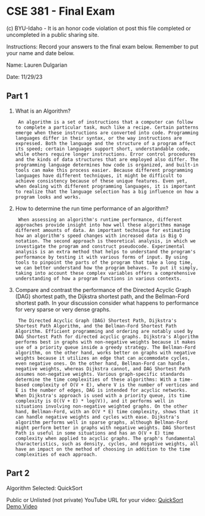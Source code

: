 # CSE 381 - Final Exam 

(c) BYU-Idaho - It is an honor code violation ot post this file completed or uncompleted in a public sharing site.

Instructions:  Record your answers to the final exam below.  Remember to put your name and date below.

Name: Lauren Dulgarian 

Date: 11/29/23

## Part 1

1. What is an Algorithm?
        
        An algorithm is a set of instructions that a computer can follow to complete a particular task, much like a recipe. Certain patterns emerge when these instructions are converted into code. Programming languages differ in their syntax, or the way instructions are expressed. Both the language and the structure of a program affect its speed; certain languages support short, understandable code, while others require longer instructions. Error control procedures and the kinds of data structures that are employed also differ. The programming language determines how code is organized, and built-in tools can make this process easier. Because different programming languages have different techniques, it might be difficult to achieve consistency because of these unique features. Even yet, when dealing with different programming languages, it is important to realize that the language selection has a big influence on how a program looks and works.

2. How to determine the run time performance of an algorithm? 

        When assessing an algorithm's runtime performance, different approaches provide insight into how well these algorithms manage different amounts of data. An important technique for estimating how an algorithm's speed changes with increased data is Big O notation. The second approach is theoretical analysis, in which we investigate the program and construct pseudocode. Experimental analysis is an extra method that helps to understand the program's performance by testing it with various forms of input. By using tools to pinpoint the parts of the program that take a long time, we can better understand how the program behaves. To put it simply, taking into account these complex variables offers a comprehensive understanding of how a program functions in various contexts.


3. Compare and contrast the performance of the Directed Acyclic Graph (DAG) shortest path, the Dijkstra shortest path, and the Bellman-Ford shortest path. In your discussion consider what happens to performance for very sparse or very dense graphs.

        The Directed Acyclic Graph (DAG) Shortest Path, Dijkstra's Shortest Path Algorithm, and the Bellman-Ford Shortest Path Algorithm. Efficient programming and ordering are notably used by DAG Shortest Path for directed acyclic graphs. Dijkstra's Algorithm performs best in graphs with non-negative weights because it makes use of a priority queue inside a greedy strategy. The Bellman-Ford algorithm, on the other hand, works better on graphs with negative weights because it utilizes an edge that can accommodate cycles, even negative ones. On the other hand, Bellman-Ford can handle negative weights, whereas Dijkstra cannot, and DAG Shortest Path assumes non-negative weights. Various graph-specific standards determine the time complexities of these algorithms: With a time-based complexity of O(V + E), where V is the number of vertices and E is the number of edges, DAG is intended for acyclic networks. When Dijkstra's approach is used with a priority queue, its time complexity is O((V + E) * log(V)), and it performs well in situations involving non-negative weighted graphs. On the other hand, Bellman-Ford, with an O(V * E) time complexity, shows that it can handle negative weights and cycles with ease. Dijkstra's algorithm performs well in sparse graphs, although Bellman-Ford might perform better in graphs with negative weights. DAG Shortest Path is useful in some situations and has an O(V + E) time complexity when applied to acyclic graphs. The graph's fundamental characteristics, such as density, cycles, and negative weights, all have an impact on the method of choosing in addition to the time complexities of each approach.

## Part 2

Algorithm Selected: QuickSort

Public or Unlisted (not private) YouTube URL for your video: [QuickSort Demo Video](https://youtu.be/AGWzhoRCn3I)

